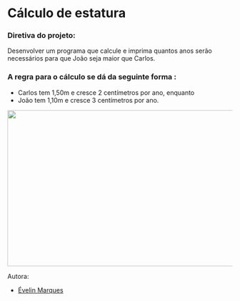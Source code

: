 # Cálculo de estatura

### Diretiva do projeto:
Desenvolver um programa que calcule e imprima quantos anos serão
necessários para que João seja maior que Carlos.

### A regra para o cálculo se dá da seguinte forma :

* Carlos tem 1,50m e cresce 2 centímetros por ano, enquanto
* João tem 1,10m e cresce 3 centímetros por ano.


<img src="https://user-images.githubusercontent.com/56482367/86527297-09e97500-be74-11ea-883d-f5c2fc6c85e1.png" height="350" width="600">


Autora:
* [Évelin Marques](https://www.linkedin.com/in/evelinmarquess/)